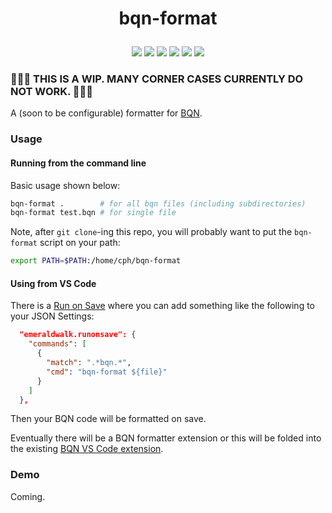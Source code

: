# <p align="center">bqn-format</p>

<p align="center">
    <a href="https://github.com/codereport/bqn-format/issues" alt="contributions welcome">
        <img src="https://img.shields.io/badge/contributions-welcome-brightgreen.svg?style=flat" /></a>
    <a href="https://lbesson.mit-license.org/" alt="MIT license">
        <img src="https://img.shields.io/badge/License-MIT-blue.svg" /></a>
    <a href="mlochbaum.github.io/BQN">
        <img src="https://img.shields.io/badge/BQN-0.7-ff69b4.svg"/></a>
    <a href="https://github.com/codereport?tab=followers" alt="GitHub followers">
        <img src="https://img.shields.io/github/followers/codereport.svg?style=social&label=Follow" /></a>
    <a href="https://GitHub.com/codereport/bqn-format/stargazers/" alt="GitHub stars">
        <img src="https://img.shields.io/github/stars/codereport/bqn-format.svg?style=social&label=Star" /></a>
    <a href="https://twitter.com/code_report" alt="Twitter">
        <img src="https://img.shields.io/twitter/follow/code_report.svg?style=social&label=@code_report" /></a>
</p>

### 🚧🚧🚧 THIS IS A WIP. MANY CORNER CASES CURRENTLY DO NOT WORK.  🚧🚧🚧

A (soon to be configurable) formatter for [BQN](https://mlochbaum.github.io/BQN).

### Usage

#### Running from the command line

Basic usage shown below:
```bash
bqn-format .        # for all bqn files (including subdirectories)
bqn-format test.bqn # for single file
```

Note, after `git clone`-ing this repo, you will probably want to put the `bqn-format` script on your path:
```bash
export PATH=$PATH:/home/cph/bqn-format
```

#### Using from VS Code

There is a [Run on Save](https://marketplace.visualstudio.com/items?itemName=emeraldwalk.RunOnSave) where you can add something like the following to your JSON Settings:

```json
  "emeraldwalk.runonsave": {
    "commands": [
      {
        "match": ".*bqn.*",
        "cmd": "bqn-format ${file}"
      }
    ]
  },
```

Then your BQN code will be formatted on save.

Eventually there will be a BQN formatter extension or this will be folded into the existing [BQN VS Code extension](https://marketplace.visualstudio.com/items?itemName=mk12.bqn).

### Demo

Coming.



